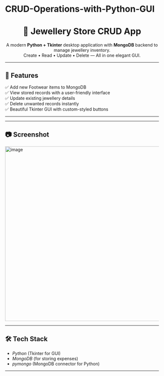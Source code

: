 # CRUD-Operations-with-Python-GUI

<h1 align="center">💎 Jewellery Store CRUD App</h1>

<p align="center">
A modern <b>Python + Tkinter</b> desktop application with <b>MongoDB</b> backend to manage jewellery inventory.<br>
Create • Read • Update • Delete — All in one elegant GUI.
</p>

---

## 🚀 Features
✅ Add new Footwear items to MongoDB  
✅ View stored records with a user-friendly interface  
✅ Update existing jewellery details  
✅ Delete unwanted records instantly  
✅ Beautiful Tkinter GUI with custom-styled buttons  

---

---

## 📷 Screenshot
<img width="810" height="571" alt="image" src="https://github.com/user-attachments/assets/0a19c951-3e55-429e-9c1a-ebae76a81cdd" />


---

## 🛠 Tech Stack
- *Python* (Tkinter for GUI)
- *MongoDB* (for storing expenses)
- *pymongo* (MongoDB connector for Python)

---       
